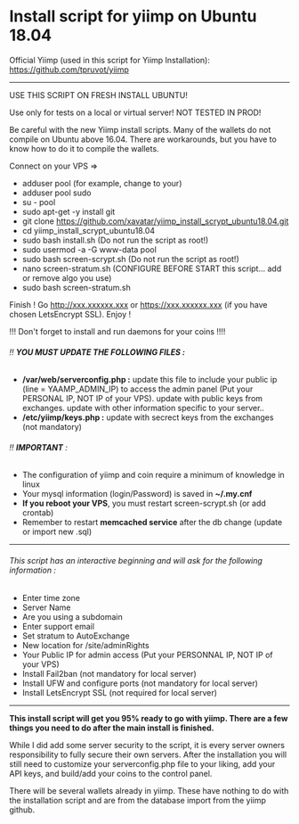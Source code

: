 # Install script for yiimp on Ubuntu 18.04

Official Yiimp (used in this script for Yiimp Installation): https://github.com/tpruvot/yiimp

***********************************

USE THIS SCRIPT ON FRESH INSTALL UBUNTU!

Use only for tests on a local or virtual server! NOT TESTED IN PROD!

Be careful with the new Yiimp install scripts. Many of the wallets do not compile on Ubuntu above 16.04. There are workarounds, but you have to know how to do it to compile the wallets.

Connect on your VPS =>
- adduser pool (for example, change to your)
- adduser pool sudo
- su - pool
- sudo apt-get -y install git
- git clone https://github.com/xavatar/yiimp_install_scrypt_ubuntu18.04.git
- cd yiimp_install_scrypt_ubuntu18.04
- sudo bash install.sh (Do not run the script as root!)
- sudo usermod -a -G www-data pool
- sudo bash screen-scrypt.sh (Do not run the script as root!)
- nano screen-stratum.sh (CONFIGURE BEFORE START this script... add or remove algo you use)
- sudo bash screen-stratum.sh

Finish !
Go http://xxx.xxxxxx.xxx or https://xxx.xxxxxx.xxx (if you have chosen LetsEncrypt SSL). Enjoy !

!!! Don't forget to install and run daemons for your coins !!!!

###### :bangbang: **YOU MUST UPDATE THE FOLLOWING FILES :**
- **/var/web/serverconfig.php :** update this file to include your public ip (line = YAAMP_ADMIN_IP) to access the admin panel (Put your PERSONAL IP, NOT IP of your VPS). update with public keys from exchanges. update with other information specific to your server..
- **/etc/yiimp/keys.php :** update with secrect keys from the exchanges (not mandatory)


###### :bangbang: **IMPORTANT** : 

- The configuration of yiimp and coin require a minimum of knowledge in linux
- Your mysql information (login/Password) is saved in **~/.my.cnf**
- **If you reboot your VPS**, you must restart screen-scrypt.sh (or add crontab)
- Remember to restart **memcached service** after the db change (update or import new .sql)

***********************************

###### This script has an interactive beginning and will ask for the following information :

- Enter time zone
- Server Name 
- Are you using a subdomain
- Enter support email
- Set stratum to AutoExchange
- New location for /site/adminRights
- Your Public IP for admin access (Put your PERSONNAL IP, NOT IP of your VPS)
- Install Fail2ban (not mandatory for local server)
- Install UFW and configure ports (not mandatory for local server)
- Install LetsEncrypt SSL (not required for local server)

***********************************

**This install script will get you 95% ready to go with yiimp. There are a few things you need to do after the main install is finished.**

While I did add some server security to the script, it is every server owners responsibility to fully secure their own servers. After the installation you will still need to customize your serverconfig.php file to your liking, add your API keys, and build/add your coins to the control panel. 

There will be several wallets already in yiimp. These have nothing to do with the installation script and are from the database import from the yiimp github. 

